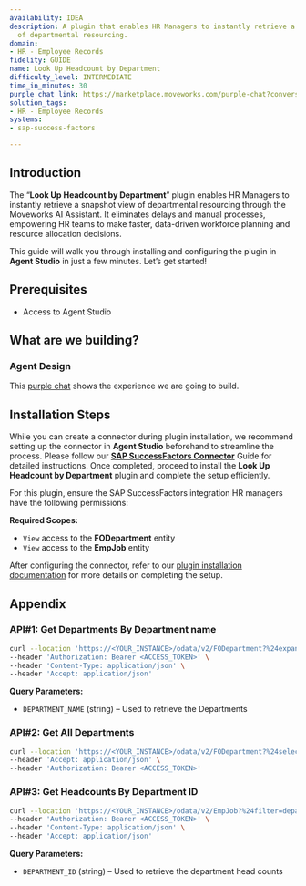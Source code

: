 ```yaml
---
availability: IDEA
description: A plugin that enables HR Managers to instantly retrieve a snapshot view
  of departmental resourcing.
domain:
- HR - Employee Records
fidelity: GUIDE
name: Look Up Headcount by Department
difficulty_level: INTERMEDIATE
time_in_minutes: 30
purple_chat_link: https://marketplace.moveworks.com/purple-chat?conversation=%7B%22messages%22%3A%5B%7B%22role%22%3A%22user%22%2C%22parts%22%3A%5B%7B%22richText%22%3A%22I+want+to+get+headcount+for+our+departments+in+Bangalore%22%7D%5D%7D%2C%7B%22role%22%3A%22assistant%22%2C%22parts%22%3A%5B%7B%22reasoningSteps%22%3A%5B%7B%22status%22%3A%22success%22%2C%22richText%22%3A%22Identifying+intent+to+retrieve+department+headcount.%22%7D%2C%7B%22status%22%3A%22success%22%2C%22richText%22%3A%22Extracting+location+filter%3A+Bangalore.%22%7D%2C%7B%22status%22%3A%22pending%22%2C%22richText%22%3A%22Searching+for+departments+located+in+Bangalore+in+SAP+SuccessFactors.%22%7D%5D%7D%2C%7B%22richText%22%3A%22Okay%2C+I+can+get+the+headcount+for+departments+in+Bangalore.+I+found+the+following+departments%3A%22%7D%2C%7B%22richText%22%3A%22%3Cp+xmlns%3D%5C%22http%3A%2F%2Fwww.w3.org%2F1999%2Fxhtml%5C%22%3EWould+you+like+the+headcount+for+all+of+these%2C+or+specific+ones%3F%3C%2Fp%3E%22%7D%5D%7D%2C%7B%22role%22%3A%22user%22%2C%22parts%22%3A%5B%7B%22richText%22%3A%22Show+me+for+Sales+and+Marketing%22%7D%5D%7D%2C%7B%22role%22%3A%22assistant%22%2C%22parts%22%3A%5B%7B%22reasoningSteps%22%3A%5B%7B%22status%22%3A%22success%22%2C%22richText%22%3A%22User+specified+%27Sales+-+Bangalore%27+and+%27Marketing+-+Bangalore%27.%22%7D%2C%7B%22status%22%3A%22pending%22%2C%22richText%22%3A%22Retrieving+headcount+data+for+%27Sales+-+Bangalore%27+and+%27Marketing+-+Bangalore%27+from+SAP+SuccessFactors.%22%7D%5D%7D%2C%7B%22richText%22%3A%22%3Cp+xmlns%3D%5C%22http%3A%2F%2Fwww.w3.org%2F1999%2Fxhtml%5C%22%3EUnderstood.+Here+is+the+headcount+for+%3Cb%3ESales+-+Bangalore%3C%2Fb%3E+and+%3Cb%3EMarketing+-+Bangalore%3C%2Fb%3E%3A%3C%2Fp%3E%22%7D%2C%7B%22citations%22%3A%5B%7B%22connectorName%22%3A%22sap-successfactors%22%2C%22citationTitle%22%3A%22Sales+-+Bangalore%22%7D%2C%7B%22connectorName%22%3A%22sap-successfactors%22%2C%22citationTitle%22%3A%22Marketing+-+Bangalore%22%7D%5D%7D%2C%7B%22richText%22%3A%22%3Cul+xmlns%3D%5C%22http%3A%2F%2Fwww.w3.org%2F1999%2Fxhtml%5C%22%3E%3Cli%3E%3Cb%3ESales+-+Bangalore%3A%3C%2Fb%3E+120+employees%3C%2Fli%3E%3Cli%3E%3Cb%3EMarketing+-+Bangalore%3A%3C%2Fb%3E+85+employees%3C%2Fli%3E%3C%2Ful%3E%22%7D%5D%7D%5D%7D
solution_tags:
- HR - Employee Records
systems:
- sap-success-factors

---
```

## Introduction

The “**Look Up Headcount by Department**” plugin enables HR Managers to instantly retrieve a snapshot view of departmental resourcing through the Moveworks AI Assistant. It eliminates delays and manual processes, empowering HR teams to make faster, data-driven workforce planning and resource allocation decisions.

This guide will walk you through installing and configuring the plugin in **Agent Studio** in just a few minutes. Let’s get started!

## **Prerequisites**

- Access to Agent Studio

## **What are we building?**

### Agent Design

This [purple chat](https://marketplace.moveworks.com/purple-chat?conversation=%7B%22messages%22%3A%5B%7B%22role%22%3A%22user%22%2C%22parts%22%3A%5B%7B%22richText%22%3A%22I+want+to+get+headcount+for+our+departments+in+Bangalore%22%7D%5D%7D%2C%7B%22role%22%3A%22assistant%22%2C%22parts%22%3A%5B%7B%22reasoningSteps%22%3A%5B%7B%22status%22%3A%22success%22%2C%22richText%22%3A%22Identifying+intent+to+retrieve+department+headcount.%22%7D%2C%7B%22status%22%3A%22success%22%2C%22richText%22%3A%22Extracting+location+filter%3A+Bangalore.%22%7D%2C%7B%22status%22%3A%22pending%22%2C%22richText%22%3A%22Searching+for+departments+located+in+Bangalore+in+SAP+SuccessFactors.%22%7D%5D%7D%2C%7B%22richText%22%3A%22Okay%2C+I+can+get+the+headcount+for+departments+in+Bangalore.+I+found+the+following+departments%3A%22%7D%2C%7B%22richText%22%3A%22%3Cp+xmlns%3D%5C%22http%3A%2F%2Fwww.w3.org%2F1999%2Fxhtml%5C%22%3EWould+you+like+the+headcount+for+all+of+these%2C+or+specific+ones%3F%3C%2Fp%3E%22%7D%5D%7D%2C%7B%22role%22%3A%22user%22%2C%22parts%22%3A%5B%7B%22richText%22%3A%22Show+me+for+Sales+and+Marketing%22%7D%5D%7D%2C%7B%22role%22%3A%22assistant%22%2C%22parts%22%3A%5B%7B%22reasoningSteps%22%3A%5B%7B%22status%22%3A%22success%22%2C%22richText%22%3A%22User+specified+%27Sales+-+Bangalore%27+and+%27Marketing+-+Bangalore%27.%22%7D%2C%7B%22status%22%3A%22pending%22%2C%22richText%22%3A%22Retrieving+headcount+data+for+%27Sales+-+Bangalore%27+and+%27Marketing+-+Bangalore%27+from+SAP+SuccessFactors.%22%7D%5D%7D%2C%7B%22richText%22%3A%22%3Cp+xmlns%3D%5C%22http%3A%2F%2Fwww.w3.org%2F1999%2Fxhtml%5C%22%3EUnderstood.+Here+is+the+headcount+for+%3Cb%3ESales+-+Bangalore%3C%2Fb%3E+and+%3Cb%3EMarketing+-+Bangalore%3C%2Fb%3E%3A%3C%2Fp%3E%22%7D%2C%7B%22citations%22%3A%5B%7B%22connectorName%22%3A%22sap-successfactors%22%2C%22citationTitle%22%3A%22Sales+-+Bangalore%22%7D%2C%7B%22connectorName%22%3A%22sap-successfactors%22%2C%22citationTitle%22%3A%22Marketing+-+Bangalore%22%7D%5D%7D%2C%7B%22richText%22%3A%22%3Cul+xmlns%3D%5C%22http%3A%2F%2Fwww.w3.org%2F1999%2Fxhtml%5C%22%3E%3Cli%3E%3Cb%3ESales+-+Bangalore%3A%3C%2Fb%3E+120+employees%3C%2Fli%3E%3Cli%3E%3Cb%3EMarketing+-+Bangalore%3A%3C%2Fb%3E+85+employees%3C%2Fli%3E%3C%2Ful%3E%22%7D%5D%7D%5D%7D) shows the experience we are going to build.

## Installation Steps

While you can create a connector during plugin installation, we recommend setting up the connector in **Agent Studio** beforehand to streamline the process. Please follow our [**SAP SuccessFactors Connector**](https://marketplace.moveworks.com/connectors/sap-success-factors#how-to-implement) Guide for detailed instructions. Once completed, proceed to install the **Look Up Headcount by Department** plugin and complete the setup efficiently.

For this plugin, ensure the SAP SuccessFactors integration HR managers have the following permissions:

**Required Scopes:**
- `View` access to the **FODepartment** entity
- `View` access to the **EmpJob** entity

After configuring the connector, refer to our [plugin installation documentation](https://help.moveworks.com/docs/ai-agent-marketplace-installation) for more details on completing the setup.

## **Appendix**

### API#1:  Get Departments By Department name

```bash
curl --location 'https://<YOUR_INSTANCE>/odata/v2/FODepartment?%24expand=toDepartmentApprenticeDetail&%24filter=substringof(%27{{DEPARTMENT_NAME}}%27%2C%20name)&%24select=externalCode%2Cname%2toDepartmentApprenticeDetail' \
--header 'Authorization: Bearer <ACCESS_TOKEN>' \
--header 'Content-Type: application/json' \
--header 'Accept: application/json'
```

**Query Parameters:**

- `DEPARTMENT_NAME` (string) – Used to retrieve the Departments

### API#2:  Get All Departments

```bash
curl --location 'https://<YOUR_INSTANCE>/odata/v2/FODepartment?%24select=externalCode%2Cname&%24top=100&%24skip=0' \
--header 'Accept: application/json' \
--header 'Authorization: Bearer <ACCESS_TOKEN>'
```

### API#3: Get Headcounts By Department ID

```bash
curl --location 'https://<YOUR_INSTANCE>/odata/v2/EmpJob?%24filter=department%20eq%20%27{{DEPARTMENT_ID}}%27&%24select=userId%2Cdepartment%2Clocation' \
--header 'Authorization: Bearer <ACCESS_TOKEN>' \
--header 'Content-Type: application/json' \
--header 'Accept: application/json'
```

**Query Parameters:**

- `DEPARTMENT_ID` (string) – Used to retrieve the department head counts